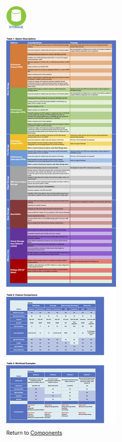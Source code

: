 ![Storage](/images/storage_icon.png)

![Options](/images/storage.png)

Return to [Components](README.md)
